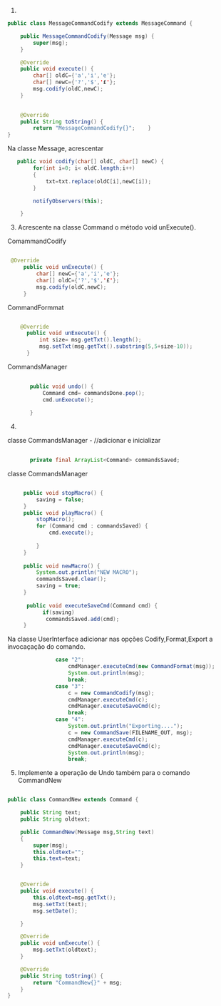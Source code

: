 1.

```java
public class MessageCommandCodify extends MessageCommand {

    public MessageCommandCodify(Message msg) {
        super(msg);
    }

    @Override
    public void execute() {
        char[] oldC={'a','i','e'};
        char[] newC={'?','$','£'};
        msg.codify(oldC,newC);
    }

   
    @Override
    public String toString() {
        return "MessageCommandCodify{}";    }
}


``` 
Na classe Message, acrescentar
```java
   public void codify(char[] oldC, char[] newC) {
        for(int i=0; i< oldC.length;i++)
        {
            txt=txt.replace(oldC[i],newC[i]);
        }

        notifyObservers(this);

    }    
```           
 
3.  Acrescente na classe Command o método void unExecute().
      
ComammandCodify
```java

 @Override
     public void unExecute() {
         char[] newC={'a','i','e'};
         char[] oldC={'?','$','£'};
         msg.codify(oldC,newC);
     }
``` 
CommandFormmat
```java

    @Override
      public void unExecute() {
          int size= msg.getTxt().length();
          msg.setTxt(msg.getTxt().substring(5,5+size-10));
      }
``` 

CommandsManager
```java
   
       public void undo() {
           Command cmd= commandsDone.pop();
           cmd.unExecute();
   
       }
``` 






 
 
4. 

classe CommandsManager - //adicionar e inicializar
```java
   
       private final ArrayList<Command> commandsSaved; 
  ```      
        
  classe CommandsManager 
  
  ```java
 
       public void stopMacro() {
           saving = false;
       }
       public void playMacro() {
           stopMacro();
           for (Command cmd : commandsSaved) {
               cmd.execute();
   
           }
       }
   
       public void newMacro() {
           System.out.println("NEW MACRO");
           commandsSaved.clear();
           saving = true;
       }
   
        public void executeSaveCmd(Command cmd) {
             if(saving)
              commandsSaved.add(cmd);
       }
  
``` 
Na classe UserInterface adicionar nas opções Codify,Format,Export a invocaçação do comando.
 ```java
                case "2":
                    cmdManager.executeCmd(new CommandFormat(msg));
                    System.out.println(msg);
                    break;
                case "3":
                    c = new CommandCodify(msg);
                    cmdManager.executeCmd(c);
                    cmdManager.executeSaveCmd(c);
                    break;
                case "4":
                    System.out.println("Exporting....");
                    c = new CommandSave(FILENAME_OUT, msg);
                    cmdManager.executeCmd(c);
                    cmdManager.executeSaveCmd(c);
                    System.out.println(msg);
                    break;

``` 

5.  Implemente a operação de Undo também para o comando CommandNew

```java

public class CommandNew extends Command {

    public String text;
    public String oldtext;

    public CommandNew(Message msg,String text)
    {
        super(msg);
        this.oldtext="";
        this.text=text;
    }


    @Override
    public void execute() {
        this.oldtext=msg.getTxt();
        msg.setTxt(text);
        msg.setDate();

    }

    @Override
    public void unExecute() {
        msg.setTxt(oldtext);
    }

    @Override
    public String toString() {
        return "CommandNew{}" + msg;
    }
}
``` 
 
     